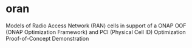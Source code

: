 # oran
Models of Radio Access Network (RAN) cells in support of a ONAP OOF (ONAP Optimization Framework) and PCI (Physical Cell ID) Optimization Proof-of-Concept Demonstration

